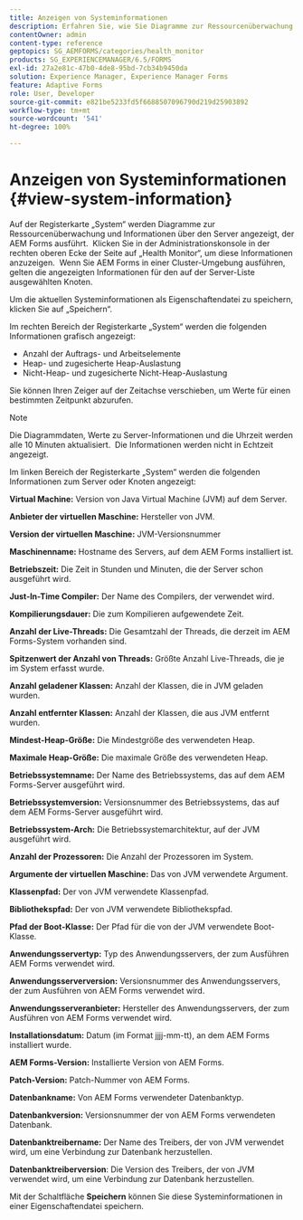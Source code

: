 ```yaml
---
title: Anzeigen von Systeminformationen
description: Erfahren Sie, wie Sie Diagramme zur Ressourcenüberwachung und Informationen über den Server anzeigen, der AEM Forms ausführt.
contentOwner: admin
content-type: reference
geptopics: SG_AEMFORMS/categories/health_monitor
products: SG_EXPERIENCEMANAGER/6.5/FORMS
exl-id: 27a2e81c-47b0-4de8-95bd-7cb34b9450da
solution: Experience Manager, Experience Manager Forms
feature: Adaptive Forms
role: User, Developer
source-git-commit: e821be5233fd5f6688507096790d219d25903892
workflow-type: tm+mt
source-wordcount: '541'
ht-degree: 100%

---
```


# Anzeigen von Systeminformationen {#view-system-information}

Auf der Registerkarte „System“ werden Diagramme zur Ressourcenüberwachung und Informationen über den Server angezeigt, der AEM Forms ausführt.  Klicken Sie in der Administrationskonsole in der rechten oberen Ecke der Seite auf „Health Monitor“, um diese Informationen anzuzeigen.  Wenn Sie AEM Forms in einer Cluster-Umgebung ausführen, gelten die angezeigten Informationen für den auf der Server-Liste ausgewählten Knoten.

Um die aktuellen Systeminformationen als Eigenschaftendatei zu speichern, klicken Sie auf „Speichern“.

Im rechten Bereich der Registerkarte „System“ werden die folgenden Informationen grafisch angezeigt:

* Anzahl der Auftrags- und Arbeitselemente
* Heap- und zugesicherte Heap-Auslastung
* Nicht-Heap- und zugesicherte Nicht-Heap-Auslastung

Sie können Ihren Zeiger auf der Zeitachse verschieben, um Werte für einen bestimmten Zeitpunkt abzurufen.

>[!NOTE]
>
>Die Diagrammdaten, Werte zu Server-Informationen und die Uhrzeit werden alle 10 Minuten aktualisiert.  Die Informationen werden nicht in Echtzeit angezeigt.

Im linken Bereich der Registerkarte „System“ werden die folgenden Informationen zum Server oder Knoten angezeigt:

**Virtual Machine:** Version von Java Virtual Machine (JVM) auf dem Server.

**Anbieter der virtuellen Maschine:** Hersteller von JVM.

**Version der virtuellen Maschine:** JVM-Versionsnummer

**Maschinenname:** Hostname des Servers, auf dem AEM Forms installiert ist.

**Betriebszeit:** Die Zeit in Stunden und Minuten, die der Server schon ausgeführt wird.

**Just-In-Time Compiler:** Der Name des Compilers, der verwendet wird.

**Kompilierungsdauer:** Die zum Kompilieren aufgewendete Zeit.

**Anzahl der Live-Threads:** Die Gesamtzahl der Threads, die derzeit im AEM Forms-System vorhanden sind.

**Spitzenwert der Anzahl von Threads:** Größte Anzahl Live-Threads, die je im System erfasst wurde.

**Anzahl geladener Klassen:** Anzahl der Klassen, die in JVM geladen wurden.

**Anzahl entfernter Klassen:** Anzahl der Klassen, die aus JVM entfernt wurden.

**Mindest-Heap-Größe:** Die Mindestgröße des verwendeten Heap.

**Maximale Heap-Größe:** Die maximale Größe des verwendeten Heap.

**Betriebssystemname:** Der Name des Betriebssystems, das auf dem AEM Forms-Server ausgeführt wird.

**Betriebssystemversion:** Versionsnummer des Betriebssystems, das auf dem AEM Forms-Server ausgeführt wird.

**Betriebssystem-Arch:** Die Betriebssystemarchitektur, auf der JVM ausgeführt wird.

**Anzahl der Prozessoren:** Die Anzahl der Prozessoren im System.

**Argumente der virtuellen Maschine:** Das von JVM verwendete Argument.

**Klassenpfad:** Der von JVM verwendete Klassenpfad.

**Bibliothekspfad:** Der von JVM verwendete Bibliothekspfad.

**Pfad der Boot-Klasse:** Der Pfad für die von der JVM verwendete Boot-Klasse.

**Anwendungsservertyp:** Typ des Anwendungsservers, der zum Ausführen AEM Forms verwendet wird.

**Anwendungsserverversion:** Versionsnummer des Anwendungsservers, der zum Ausführen von AEM Forms verwendet wird.

**Anwendungsserveranbieter:** Hersteller des Anwendungsservers, der zum Ausführen von AEM Forms verwendet wird.

**Installationsdatum:** Datum (im Format jjjj-mm-tt), an dem AEM Forms installiert wurde.

**AEM Forms-Version:** Installierte Version von AEM Forms.

**Patch-Version:** Patch-Nummer von AEM Forms.

**Datenbankname:** Von AEM Forms verwendeter Datenbanktyp.

**Datenbankversion:** Versionsnummer der von AEM Forms verwendeten Datenbank.

**Datenbanktreibername:** Der Name des Treibers, der von JVM verwendet wird, um eine Verbindung zur Datenbank herzustellen.

**Datenbanktreiberversion**: Die Version des Treibers, der von JVM verwendet wird, um eine Verbindung zur Datenbank herzustellen.

Mit der Schaltfläche **Speichern** können Sie diese Systeminformationen in einer Eigenschaftendatei speichern.
